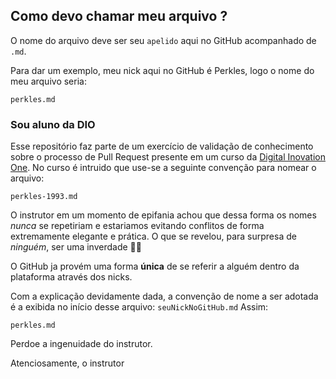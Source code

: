 ## Como devo chamar meu arquivo ? 


O nome do arquivo deve ser seu `apelido` aqui no GitHub acompanhado de `.md`.

Para dar um exemplo, meu nick aqui no GitHub é Perkles, logo o nome do meu arquivo seria: 

  `perkles.md`


### Sou aluno da DIO

Esse repositório faz parte de um exercício de validação de conhecimento sobre o processo de Pull Request presente em um curso da [Digital Inovation One](https://digitalinnovation.one). No curso é intruido que use-se a seguinte convenção para nomear o arquivo:

 `perkles-1993.md`

O instrutor em um momento de epifania achou que dessa forma os nomes *nunca* se repetiriam e estariamos evitando conflitos de forma extremamente elegante e prática. O que se revelou, para surpresa de *ninguém*, ser uma inverdade 🤦‍♂️

O GitHub ja provém uma forma **única** de se referir a alguém dentro da plataforma através dos nicks. 

Com a explicação devidamente dada, a convenção de nome a ser adotada é a exibida no início desse arquivo: `seuNickNoGitHub.md`
Assim: 

  `perkles.md`




Perdoe a ingenuidade do instrutor.

Atenciosamente, o instrutor

